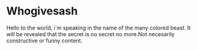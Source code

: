 # Whogivesash
Hello to the world, i´m speaking in the name of the many colored beast.
It will be revealed that the secret is no secret no more.Not necesarily constructive or funny content.
